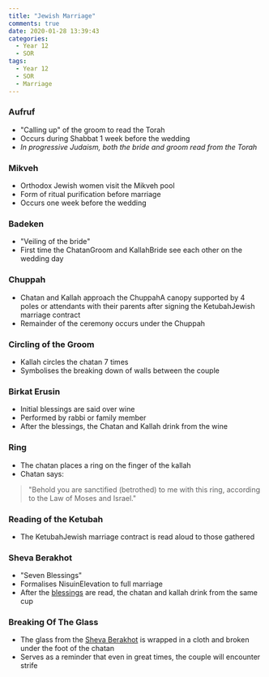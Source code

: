 ```yaml
---
title: "Jewish Marriage"
comments: true
date: 2020-01-28 13:39:43
categories:
  - Year 12
  - SOR
tags:
  - Year 12
  - SOR
  - Marriage
---
```


### Aufruf
- "Calling up" of the groom to read the Torah
- Occurs during Shabbat 1 week before the wedding
- _In progressive Judaism, both the bride and groom read from the Torah_
### Mikveh
- Orthodox Jewish women visit the Mikveh pool
- Form of ritual purification before marriage
- Occurs one week before the wedding
### Badeken
- "Veiling of the bride"
- First time the <div class="tooltip" style="display: inline; text-decoration:">Chatan<span class="tooltiptext">Groom</span></div> and <div class="tooltip" style="display: inline;">Kallah<span class="tooltiptext">Bride</span></div> see each other on the wedding day
### Chuppah
- Chatan and Kallah approach the <div class="tooltip" style="display: inline;">Chuppah<span class="tooltiptext">A canopy supported by 4 poles or attendants</span></div> with their parents after signing the <div class="tooltip" style="display: inline;">Ketubah<span class="tooltiptext">Jewish marriage contract</span></div>
- Remainder of the ceremony occurs under the Chuppah
### Circling of the Groom
- Kallah circles the chatan 7 times
- Symbolises the breaking down of walls between the couple
### Birkat Erusin
- Initial blessings are said over wine
- Performed by rabbi or family member
- After the blessings, the Chatan and Kallah drink from the wine
### Ring
- The chatan places a ring on the finger of the kallah
- Chatan says:
<blockquote>"Behold you are sanctified (betrothed) to me with this ring, according to the Law of Moses and Israel."</blockquote>

### Reading of the Ketubah
- The <div class="tooltip" style="display: inline;">Ketubah<span class="tooltiptext">Jewish marriage contract</span></div> is read aloud to those gathered
### Sheva Berakhot
- "Seven Blessings"
- Formalises <div class="tooltip" style="display: inline;">Nisuin<span class="tooltiptext">Elevation to full marriage</span></div>
- After the [blessings](https://www.myjewishlearning.com/article/the-sheva-berakhot/) are read, the chatan and kallah drink from the same cup
### Breaking Of The Glass
- The glass from the [Sheva Berakhot](#sheva-berakhot) is wrapped in a cloth and broken under the foot of the chatan
- Serves as a reminder that even in great times, the couple will encounter strife
